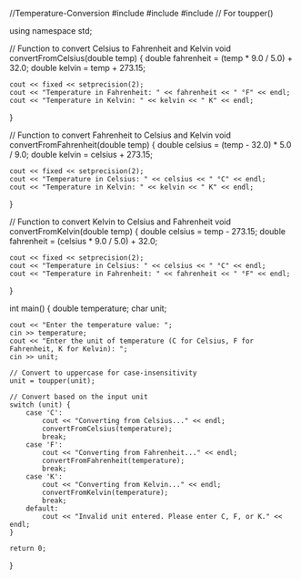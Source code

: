 //Temperature-Conversion
#include <iostream>
#include <iomanip>
#include <cctype> // For toupper()

using namespace std;

// Function to convert Celsius to Fahrenheit and Kelvin
void convertFromCelsius(double temp) {
    double fahrenheit = (temp * 9.0 / 5.0) + 32.0;
    double kelvin = temp + 273.15;

    cout << fixed << setprecision(2);
    cout << "Temperature in Fahrenheit: " << fahrenheit << " °F" << endl;
    cout << "Temperature in Kelvin: " << kelvin << " K" << endl;
}

// Function to convert Fahrenheit to Celsius and Kelvin
void convertFromFahrenheit(double temp) {
    double celsius = (temp - 32.0) * 5.0 / 9.0;
    double kelvin = celsius + 273.15;

    cout << fixed << setprecision(2);
    cout << "Temperature in Celsius: " << celsius << " °C" << endl;
    cout << "Temperature in Kelvin: " << kelvin << " K" << endl;
}

// Function to convert Kelvin to Celsius and Fahrenheit
void convertFromKelvin(double temp) {
    double celsius = temp - 273.15;
    double fahrenheit = (celsius * 9.0 / 5.0) + 32.0;

    cout << fixed << setprecision(2);
    cout << "Temperature in Celsius: " << celsius << " °C" << endl;
    cout << "Temperature in Fahrenheit: " << fahrenheit << " °F" << endl;
}

int main() {
    double temperature;
    char unit;

    cout << "Enter the temperature value: ";
    cin >> temperature;
    cout << "Enter the unit of temperature (C for Celsius, F for Fahrenheit, K for Kelvin): ";
    cin >> unit;

    // Convert to uppercase for case-insensitivity
    unit = toupper(unit);

    // Convert based on the input unit
    switch (unit) {
        case 'C':
            cout << "Converting from Celsius..." << endl;
            convertFromCelsius(temperature);
            break;
        case 'F':
            cout << "Converting from Fahrenheit..." << endl;
            convertFromFahrenheit(temperature);
            break;
        case 'K':
            cout << "Converting from Kelvin..." << endl;
            convertFromKelvin(temperature);
            break;
        default:
            cout << "Invalid unit entered. Please enter C, F, or K." << endl;
    }

    return 0;
}